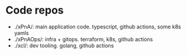 # Code repos

- ./xPnA/: main application code. typescript, github actions, some k8s yamls
- ./xPnAOps/: infra + gitops. terraform, k8s, github actions
- ./xcl/: dev tooling. golang, github actions
